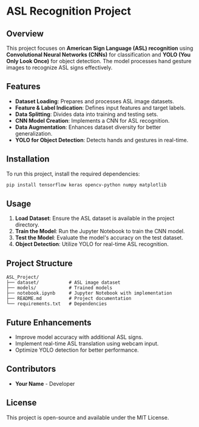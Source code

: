 # ASL Recognition Project

## Overview
This project focuses on **American Sign Language (ASL) recognition** using **Convolutional Neural Networks (CNNs)** for classification and **YOLO (You Only Look Once)** for object detection. The model processes hand gesture images to recognize ASL signs effectively.

## Features
- **Dataset Loading**: Prepares and processes ASL image datasets.
- **Feature & Label Indication**: Defines input features and target labels.
- **Data Splitting**: Divides data into training and testing sets.
- **CNN Model Creation**: Implements a CNN for ASL recognition.
- **Data Augmentation**: Enhances dataset diversity for better generalization.
- **YOLO for Object Detection**: Detects hands and gestures in real-time.

## Installation
To run this project, install the required dependencies:
```bash
pip install tensorflow keras opencv-python numpy matplotlib
```

## Usage
1. **Load Dataset**: Ensure the ASL dataset is available in the project directory.
2. **Train the Model**: Run the Jupyter Notebook to train the CNN model.
3. **Test the Model**: Evaluate the model's accuracy on the test dataset.
4. **Object Detection**: Utilize YOLO for real-time ASL recognition.

## Project Structure
```
ASL_Project/
├── dataset/           # ASL image dataset
├── models/            # Trained models
├── notebook.ipynb     # Jupyter Notebook with implementation
├── README.md          # Project documentation
└── requirements.txt   # Dependencies
```

## Future Enhancements
- Improve model accuracy with additional ASL signs.
- Implement real-time ASL translation using webcam input.
- Optimize YOLO detection for better performance.

## Contributors
- **Your Name** - Developer

## License
This project is open-source and available under the MIT License.

